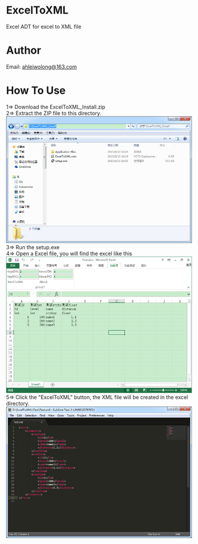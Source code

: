 # ExcelToXML
Excel ADT for excel to XML file
# Author
Email: ahleiwolong@163.com


# How To Use  
1=> Download the ExcelToXML_Install.zip  
2=> Extract the ZIP file to this directory.  
![](https://github.com/onelei/ExcelToXML/blob/master/ImgCache/mulu.png)  
3=> Run the setup.exe  
4=> Open a Excel file, you will find the excel like this  
![](https://github.com/onelei/ExcelToXML/blob/master/ImgCache/testExcel.png)  
5=> Click the "ExcelToXML" button, the XML file will be created in the excel directory.  
![](https://github.com/onelei/ExcelToXML/blob/master/ImgCache/testXml.png)
